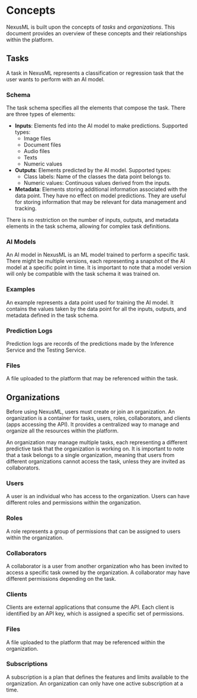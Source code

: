 # Concepts

NexusML is built upon the concepts of *tasks* and *organizations*. This document provides an overview of these concepts 
and their relationships within the platform.

## Tasks

A task in NexusML represents a classification or regression task that the user wants to perform with an AI model.

### Schema

The task schema specifies all the elements that compose the task. There are three types of elements:

- **Inputs**: Elements fed into the AI model to make predictions. Supported types:
    - Image files
    - Document files
    - Audio files
    - Texts
    - Numeric values
- **Outputs**: Elements predicted by the AI model. Supported types:
    - Class labels: Name of the classes the data point belongs to.
    - Numeric values: Continuous values derived from the inputs.
- **Metadata**: Elements storing additional information associated with the data point. They have no effect on 
  model predictions. They are useful for storing information that may be relevant for data management and tracking.

There is no restriction on the number of inputs, outputs, and metadata elements in the task schema, allowing for 
complex task definitions.

### AI Models

An AI model in NexusML is an ML model trained to perform a specific task. There might be multiple versions, each 
representing a snapshot of the AI model at a specific point in time. It is important to note that a model version 
will only be compatible with the task schema it was trained on.

### Examples

An example represents a data point used for training the AI model. It contains the values taken by the data point for 
all the inputs, outputs, and metadata defined in the task schema.

### Prediction Logs

Prediction logs are records of the predictions made by the Inference Service and the Testing Service.

### Files

A file uploaded to the platform that may be referenced within the task.

## Organizations

Before using NexusML, users must create or join an organization. An organization is a container for tasks, users, 
roles, collaborators, and clients (apps accessing the API). It provides a centralized way to manage and organize all 
the resources within the platform.

An organization may manage multiple tasks, each representing a different predictive task that the organization is 
working on. It is important to note that a task belongs to a single organization, meaning that users from different 
organizations cannot access the task, unless they are invited as collaborators.

### Users

A user is an individual who has access to the organization. Users can have different roles and permissions within the 
organization.

### Roles

A role represents a group of permissions that can be assigned to users within the organization.

### Collaborators

A collaborator is a user from another organization who has been invited to access a specific task owned by the 
organization. A collaborator may have different permissions depending on the task.

### Clients

Clients are external applications that consume the API. Each client is identified by an API key, which is assigned a 
specific set of permissions.

### Files

A file uploaded to the platform that may be referenced within the organization.

### Subscriptions

A subscription is a plan that defines the features and limits available to the organization. An organization can only 
have one active subscription at a time.
